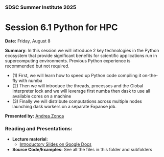 ### SDSC Summer Institute 2025
# Session 6.1 Python for HPC

**Date:** Friday, August 8

**Summary**: In this session we will introduce 2 key technologies in the Python ecosystem that provide significant benefits for scientific applications run in supercomputing environments. Previous Python experience is recommended but not required. 
* (1) First, we will learn how to speed up Python code compiling it on-the-fly with numba
* (2) Then we will introduce the threads, processes and the Global Interpreter lock and we will leverage first numba then dask to use all available cores on a machine
* (3) Finally we will distribute computations across multiple nodes launching dask workers on a separate Expanse job.

**Presented by:** [Andrea Zonca](https://www.sdsc.edu/research/researcher_spotlight/zonca_andrea.html)

### Reading and Presentations:
* **Lecture material:**
   * [Introductory Slides on Google Docs](https://docs.google.com/presentation/d/1AW0-MrupxGU7XFfcrPN2YQyqxD_yDlh2akXg7L4_x6s/edit?usp=sharing)
* **Source Code/Examples:**
   See all the files in this folder and subfolders

